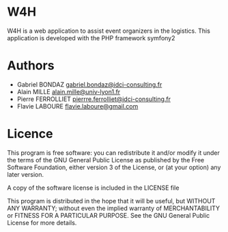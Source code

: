 W4H
===

W4H is a web application to assist event organizers in the logistics.
This application is developed with the PHP framework symfony2


Authors
=======

 * Gabriel BONDAZ <gabriel.bondaz@idci-consulting.fr>
 * Alain MILLE <alain.mille@univ-lyon1.fr>
 * Pierre FERROLLIET <pierrre.ferrolliet@idci-consulting.fr>
 * Flavie LABOURE <flavie.laboure@gmail.com>


Licence
=======

This program is free software: you can redistribute it and/or modify it under the terms of the GNU General Public License as published by the Free Software Foundation, either version 3 of the License, or (at your option) any later version.

A copy of the software license is included in the LICENSE file

This program is distributed in the hope that it will be useful, but WITHOUT ANY WARRANTY; without even the implied warranty of MERCHANTABILITY or FITNESS FOR A PARTICULAR PURPOSE. See the GNU General Public License for more details.
